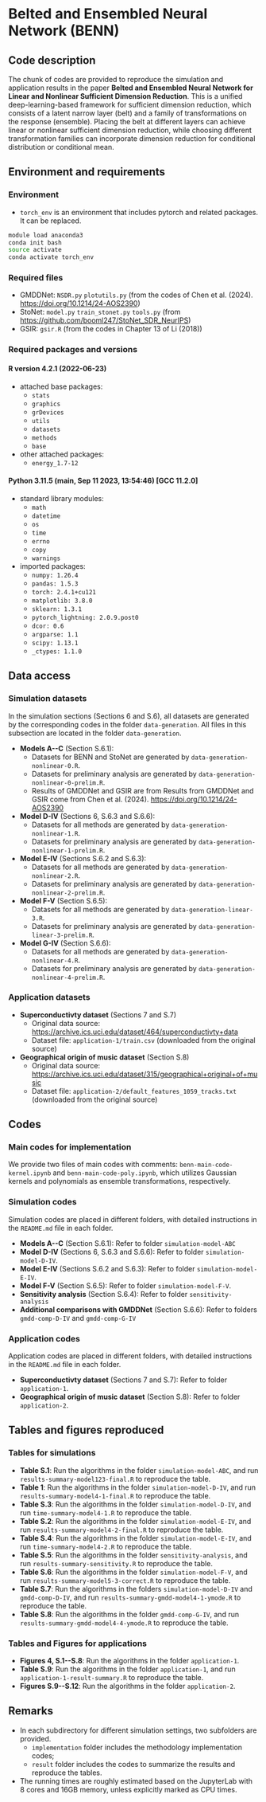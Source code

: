 # Belted and Ensembled Neural Network (BENN) 

## Code description

The chunk of codes are provided to reproduce the simulation and application results in the paper **Belted and Ensembled Neural Network for Linear and Nonlinear Sufficient Dimension Reduction**.
This is a unified deep-learning-based framework for sufficient dimension reduction, which consists of a latent narrow layer (belt) and a family of transformations on the response (ensemble).
Placing the belt at different layers can achieve linear or nonlinear sufficient dimension reduction, while choosing different transformation families can incorporate dimension reduction for conditional distribution or conditional mean.

## Environment and requirements

### Environment

-  `torch_env` is an environment that includes pytorch and related packages. It can be replaced. 
```bash
module load anaconda3
conda init bash
source activate
conda activate torch_env
```

### Required files

- GMDDNet: `NSDR.py` `plotutils.py` (from the codes of Chen et al. (2024). https://doi.org/10.1214/24-AOS2390)
- StoNet: `model.py` `train_stonet.py` `tools.py` (from https://github.com/booml247/StoNet_SDR_NeurIPS)
- GSIR: `gsir.R` (from the codes in Chapter 13 of Li (2018))

### Required packages and versions

#### R version 4.2.1 (2022-06-23)

- attached base packages:   
  - `stats`  
  - `graphics` 
  - `grDevices` 
  - `utils` 
  - `datasets` 
  - `methods` 
  - `base`     
- other attached packages:  
  - `energy_1.7-12`

#### Python 3.11.5 (main, Sep 11 2023, 13:54:46) [GCC 11.2.0]

- standard library modules:
  - `math` 
  - `datetime` 
  - `os` 
  - `time` 
  - `errno` 
  - `copy` 
  - `warnings`
- imported packages:   
  - `numpy: 1.26.4` 
  - `pandas: 1.5.3` 
  - `torch: 2.4.1+cu121` 
  - `matplotlib: 3.8.0` 
  - `sklearn: 1.3.1` 
  - `pytorch_lightning: 2.0.9.post0` 
  - `dcor: 0.6` 
  - `argparse: 1.1` 
  - `scipy: 1.13.1` 
  - `_ctypes: 1.1.0`


## Data access

### Simulation datasets

In the simulation sections (Sections 6 and S.6), all datasets are generated by the corresponding codes in the folder `data-generation`.
All files in this subsection are located in the folder `data-generation`.

- **Models A--C** (Section S.6.1): 
  - Datasets for BENN and StoNet are generated by `data-generation-nonlinear-0.R`. 
  - Datasets for preliminary analysis are generated by `data-generation-nonlinear-0-prelim.R`. 
  - Results of GMDDNet and GSIR are from Results from GMDDNet and GSIR come from Chen et al. (2024). https://doi.org/10.1214/24-AOS2390
- **Model D-IV** (Sections 6, S.6.3 and S.6.6): 
  - Datasets for all methods are generated by `data-generation-nonlinear-1.R`. 
  - Datasets for preliminary analysis are generated by `data-generation-nonlinear-1-prelim.R`.
- **Model E-IV** (Sections S.6.2 and S.6.3): 
  - Datasets for all methods are generated by `data-generation-nonlinear-2.R`.
  - Datasets for preliminary analysis are generated by `data-generation-nonlinear-2-prelim.R`.
- **Model F-V** (Section S.6.5): 
  - Datasets for all methods are generated by `data-generation-linear-3.R`.
  - Datasets for preliminary analysis are generated by `data-generation-linear-3-prelim.R`.
- **Model G-IV** (Section S.6.6): 
  - Datasets for all methods are generated by `data-generation-nonlinear-4.R`.
  - Datasets for preliminary analysis are generated by `data-generation-nonlinear-4-prelim.R`.


### Application datasets

- **Superconductivty dataset** (Sections 7 and S.7)
  - Original data source: https://archive.ics.uci.edu/dataset/464/superconductivty+data
  - Dataset file: `application-1/train.csv` (downloaded from the original source)
- **Geographical origin of music dataset** (Section S.8)
  - Original data source: https://archive.ics.uci.edu/dataset/315/geographical+original+of+music
  - Dataset file: `application-2/default_features_1059_tracks.txt` (downloaded from the original source)
  

  
## Codes

### Main codes for implementation

We provide two files of main codes with comments: `benn-main-code-kernel.ipynb` and `benn-main-code-poly.ipynb`, which utilizes Gaussian kernels and polynomials as ensemble transformations, respectively.

### Simulation codes

Simulation codes are placed in different folders, with detailed instructions in the `README.md` file in each folder.

- **Models A--C** (Section S.6.1): Refer to folder `simulation-model-ABC`
- **Model D-IV** (Sections 6, S.6.3 and S.6.6): Refer to folder `simulation-model-D-IV`.
- **Model E-IV** (Sections S.6.2 and S.6.3): Refer to folder `simulation-model-E-IV`.
- **Model F-V** (Section S.6.5): Refer to folder `simulation-model-F-V`.
- **Sensitivity analysis** (Section S.6.4): Refer to folder `sensitivity-analysis`
- **Additional comparisons with GMDDNet** (Section S.6.6): Refer to folders `gmdd-comp-D-IV` and `gmdd-comp-G-IV`


### Application codes

Application codes are placed in different folders, with detailed instructions in the `README.md` file in each folder.

- **Superconductivty dataset** (Sections 7 and S.7): Refer to folder `application-1`.
- **Geographical origin of music dataset** (Section S.8): Refer to folder `application-2`.



## Tables and figures reproduced

### Tables for simulations

- **Table S.1**: Run the algorithms in the folder `simulation-model-ABC`, and run `results-summary-model123-final.R` to reproduce the table.
- **Table 1**: Run the algorithms in the folder `simulation-model-D-IV`, and run `results-summary-model4-1-final.R` to reproduce the table.
- **Table S.3**: Run the algorithms in the folder `simulation-model-D-IV`, and run `time-summary-model4-1.R` to reproduce the table.
- **Table S.2**: Run the algorithms in the folder `simulation-model-E-IV`, and run `results-summary-model4-2-final.R` to reproduce the table.
- **Table S.4**: Run the algorithms in the folder `simulation-model-E-IV`, and run `time-summary-model4-2.R` to reproduce the table.
- **Table S.5**: Run the algorithms in the folder `sensitivity-analysis`, and run `results-summary-sensitivity.R` to reproduce the table.
- **Table S.6**: Run the algorithms in the folder `simulation-model-F-V`, and run `results-summary-model5-3-correct.R` to reproduce the table.
- **Table S.7**: Run the algorithms in the folders `simulation-model-D-IV` and `gmdd-comp-D-IV`, and run `results-summary-gmdd-model4-1-ymode.R` to reproduce the table.
- **Table S.8**: Run the algorithms in the folder `gmdd-comp-G-IV`, and run `results-summary-gmdd-model4-4-ymode.R` to reproduce the table.


### Tables and Figures for applications

- **Figures 4, S.1--S.8**: Run the algorithms in the folder `application-1`.
- **Table S.9**: Run the algorithms in the folder `application-1`, and run `application-1-result-summary.R` to reproduce the table.
- **Figures S.9--S.12**: Run the algorithms in the folder `application-2`.


## Remarks

- In each subdirectory for different simulation settings, two subfolders are provided.
  - `implementation` folder includes the methodology implementation codes;
  - `result` folder includes the codes to summarize the results and reproduce the tables.
- The running times are roughly estimated based on the JupyterLab with 8 cores and 16GB memory, unless explicitly marked as CPU times.
